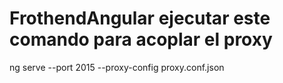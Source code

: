 # FrothendAngular ejecutar este comando para acoplar el proxy

ng serve --port 2015 --proxy-config proxy.conf.json